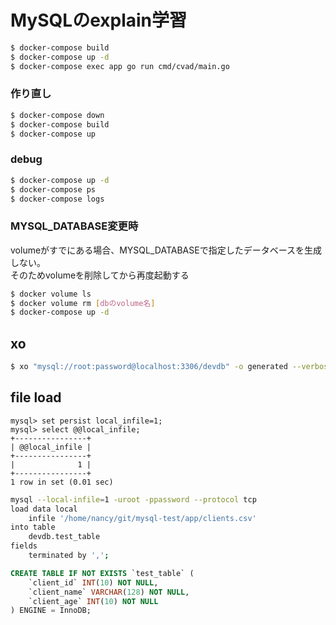 # MySQLのexplain学習

``` sh
$ docker-compose build
$ docker-compose up -d
$ docker-compose exec app go run cmd/cvad/main.go
```

### 作り直し
``` sh
$ docker-compose down
$ docker-compose build
$ docker-compose up
```

### debug
``` sh
$ docker-compose up -d
$ docker-compose ps
$ docker-compose logs
```

### MYSQL_DATABASE変更時
volumeがすでにある場合、MYSQL_DATABASEで指定したデータベースを生成しない。  
そのためvolumeを削除してから再度起動する

``` sh
$ docker volume ls
$ docker volume rm [dbのvolume名]
$ docker-compose up -d
```

## xo

``` sh
$ xo "mysql://root:password@localhost:3306/devdb" -o generated --verbose
```

## file load
```
mysql> set persist local_infile=1;
mysql> select @@local_infile;
+----------------+
| @@local_infile |
+----------------+
|              1 |
+----------------+
1 row in set (0.01 sec)
```

``` sh
mysql --local-infile=1 -uroot -ppassword --protocol tcp
load data local
    infile '/home/nancy/git/mysql-test/app/clients.csv'
into table
    devdb.test_table
fields
    terminated by ',';
```

``` sql
CREATE TABLE IF NOT EXISTS `test_table` (
    `client_id` INT(10) NOT NULL,
    `client_name` VARCHAR(128) NOT NULL,
    `client_age` INT(10) NOT NULL
) ENGINE = InnoDB;
```